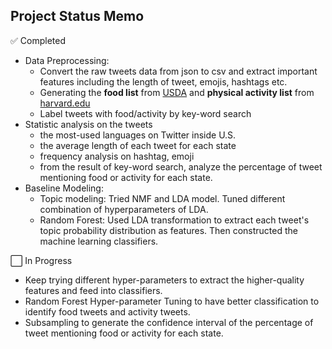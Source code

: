 ## Project Status Memo
:white_check_mark: Completed
- Data Preprocessing: 
  - Convert the raw tweets data from json to csv and extract important features including the length of tweet, emojis, hashtags etc.
  - Generating the __food list__ from [USDA](https://ndb.nal.usda.gov/ndb/doc/index) and __physical activity list__ from [harvard.edu](https://www.health.harvard.edu/diet-and-weight-loss/calories-burned-in-30-minutes-of-leisure-and-routine-activities)
  - Label tweets with food/activity by key-word search
- Statistic analysis on the tweets
  - the most-used languages on Twitter inside U.S.
  - the average length of each tweet for each state
  - frequency analysis on hashtag, emoji
  - from the result of key-word search, analyze the percentage of tweet mentioning food or activity for each state.
- Baseline Modeling:
  - Topic modeling: Tried NMF and LDA model. Tuned different combination of hyperparameters of LDA.
  - Random Forest: Used LDA transformation to extract each tweet's topic probability distribution as features. Then constructed the machine learning classifiers.
  
:white_large_square: In Progress
- Keep trying different hyper-parameters to extract the higher-quality features and feed into classifiers.
- Random Forest Hyper-parameter Tuning to have better classification to identify food tweets and activity tweets.
- Subsampling to generate the confidence interval of the percentage of tweet mentioning food or activity for each state.

